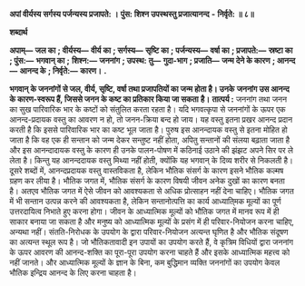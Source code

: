  **अपां वीर्यस्य सर्गस्य पर्जन्यस्य प्रजापते: ।** **पुंस: शिश्न उपस्थस्तु प्रजात्यानन्द** **-** **निर्वृते: ॥ ८॥** 

**शब्दार्थ** 

**अपाम्—** **जल का** **; वीर्यस्य—** **वीर्य का** **; सर्गस्य—** **सृष्टि का** **; पर्जन्यस्य—** **वर्षा का** **; प्रजापते:—** **स्रष्टा का** **; पुंस:—** **भगवान् का** **;** **शिश्न:—** **जननांग** **; उपस्थ: तु—** **गुदा-भाग** **; प्रजाति—** **जन्म देने के कारण** **; आनन्द—** **आनन्द के** **; निर्वृते:—** **कारण।** **.** 

**भगवान् के जननांगों से जल, वीर्य, सृष्टि, वर्षा तथा प्रजापतियों का जन्म होता है। उनके** **जननांग उस आनन्द के कारण-स्वरूप हैं, जिससे जनन के कष्ट का प्रतिकार किया जा सकता** **है।** **तात्पर्य :** जननांग तथा जनन का सुख पारिवारिक भार के कष्टों को संतुलित करता रहता है। यदि भगवत्कृपा से जननांगों के ऊपर एक आनन्द-प्रदायक वस्तु का आवरण न हो, तो जनन-क्रिया बन्द हो जाय। यह वस्तु इतना प्रखर आनन्द प्रदान करती है कि इससे पारिवारिक भार का कष्ट भूल जाता है। पुरुष इस आनन्दायक वस्तु से इतना मोहित हो जाता है कि वह एक ही सन्तान को जन्म देकर सन्तुष्ट नहीं होता, अपितु सन्तानों की संलया बढ़ाता जाता है और इस आनन्दादायक वस्तु के कारण ही उनके पालन-पोषण में कठिनाई उठाने की झंझट अपने सिर पर ले लेता है। किन्तु यह आनन्ददायक वस्तु मिथ्या नहीं होती, क्योंकि यह भगवान् के दिव्य शरीर से निकलती है। दूसरे शब्दों में, आनन्दप्रदायक वस्तु वास्तविकता है, लेकिन भौतिक संसर्ग के कारण इसने भौतिक कल्मष ग्रहण कर लीया है। भौतिक जगत में, भौतिक संसर्ग के कारण विषयी जीवन अनेक दुखों का कारण बनता है। अतएव भौतिक जगत में ऐसे जीवन को आवश्यकता से अधिक प्रोत्साहन नहीं देना चाहिए। भौतिक जगत में भी सन्तान उत्पन्न करने की आवश्यकता है, लेकिन सन्तानोत्पत्ति का कार्य आध्याति्मक मूल्यों का पूर्ण उत्तरदायित्व निभाते हुए करना होगा। जीवन के आध्यात्मिक मूल्यों को भौतिक जगत में मानव रूप में ही साकार बनाया जा सकता है और मनुष्य को आध्यात्मिक मूल्यों के प्रसंग में ही परिवार-नियोजन करना चाहिए, अन्यथा नहीं। संतति-निरोधक के उपयोग के द्वारा परिवार-नियोजन अत्यन्त घृणित है और भौतिक संदूषण का अत्यन्त स्थूल रूप है। जो भौतिकतावादी इन उपायों का उपयोग करते हैं, वे कृत्रिम विधियों द्वारा जननांग के ऊपर आवरण की आनन्द-शक्ति का पूरा-पूरा उपयोग करना चाहते हैं और इसके आध्यात्मिक महत्त्व को नहीं जानते। और आध्यात्मिक मूल्यों के ज्ञान के बिना, कम बुद्धिमान व्यक्ति जननांगों का उपयोग केवल भौतिक इन्द्रिय आनन्द के लिए करना चाहता है। 